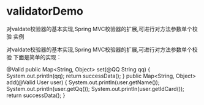 # validatorDemo
对valdate校验器的基本实现,Spring MVC校验器的扩展,可进行对方法参数单个校验 实例

对valdate校验器的基本实现,Spring MVC校验器的扩展,可进行对方法参数单个校验 下面是简单的实现：

@Valid
public Map<String, Object> set(@QQ String qq) {
    System.out.println(qq);
    return successData();
}
 public Map<String, Object> add(@Valid User user) {
    System.out.println(user.getName());
    System.out.println(user.getQq());
    System.out.println(user.getIdCard());
    return successData();
}

